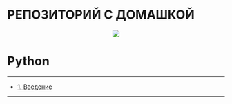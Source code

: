 # РЕПОЗИТОРИЙ С ДОМАШКОЙ

<p align="center">
    <img src="https://sun9-8.userapi.com/impg/1tammHAhnKGrfzllE_nkDunLPU6ryq0abPPJcQ/cNmRpzvD_dU.jpg?size=1920x1080&quality=95&sign=cd10e20e37d9b50bb9691155b6b20243&type=album"> 
</p>

# Python
---
* [1. Введение](Python/Lab1)
---
